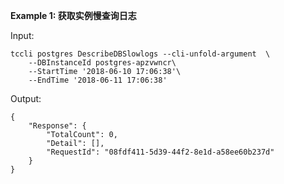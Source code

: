 **Example 1: 获取实例慢查询日志**



Input: 

```
tccli postgres DescribeDBSlowlogs --cli-unfold-argument  \
    --DBInstanceId postgres-apzvwncr\
    --StartTime '2018-06-10 17:06:38'\
    --EndTime '2018-06-11 17:06:38'
```

Output: 
```
{
    "Response": {
        "TotalCount": 0,
        "Detail": [],
        "RequestId": "08fdf411-5d39-44f2-8e1d-a58ee60b237d"
    }
}
```

